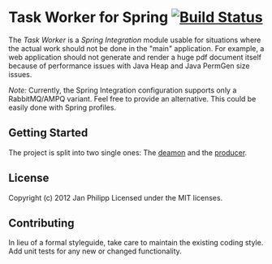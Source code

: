 # Task Worker for Spring [![Build Status](https://secure.travis-ci.org/knalli/task-worker.png?branch=master)](http://travis-ci.org/knalli/task-worker)

The *Task Worker* is a _Spring Integration_ module usable for situations where the actual work should not be done in the "main" application.
For example, a web application should not generate and render a huge pdf document itself because of performance issues with Java Heap and Java PermGen size issues.

*Note:* Currently, the Spring Integration configuration supports only a RabbitMQ/AMPQ variant. Feel free to provide an alternative. This could be easily done with Spring profiles.

## Getting Started
The project is split into two single ones: The [deamon](task-deamon/README.md) and the [producer](task-producereamon/README.md).

## License
Copyright (c) 2012 Jan Philipp
Licensed under the MIT licenses.

## Contributing
In lieu of a formal styleguide, take care to maintain the existing coding style. Add unit tests for any new or changed functionality.